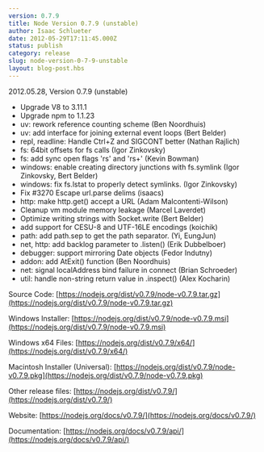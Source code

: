 ```yaml
---
version: 0.7.9
title: Node Version 0.7.9 (unstable)
author: Isaac Schlueter
date: 2012-05-29T17:11:45.000Z
status: publish
category: release
slug: node-version-0-7-9-unstable
layout: blog-post.hbs
---
```


2012.05.28, Version 0.7.9 (unstable)

* Upgrade V8 to 3.11.1
* Upgrade npm to 1.1.23
* uv: rework reference counting scheme (Ben Noordhuis)
* uv: add interface for joining external event loops (Bert Belder)
* repl, readline: Handle Ctrl+Z and SIGCONT better (Nathan Rajlich)
* fs: 64bit offsets for fs calls (Igor Zinkovsky)
* fs: add sync open flags 'rs' and 'rs+' (Kevin Bowman)
* windows: enable creating directory junctions with fs.symlink (Igor Zinkovsky, Bert Belder)
* windows: fix fs.lstat to properly detect symlinks. (Igor Zinkovsky)
* Fix #3270 Escape url.parse delims (isaacs)
* http: make http.get() accept a URL (Adam Malcontenti-Wilson)
* Cleanup vm module memory leakage (Marcel Laverdet)
* Optimize writing strings with Socket.write (Bert Belder)
* add support for CESU-8 and UTF-16LE encodings (koichik)
* path: add path.sep to get the path separator. (Yi, EungJun)
* net, http: add backlog parameter to .listen() (Erik Dubbelboer)
* debugger: support mirroring Date objects (Fedor Indutny)
* addon: add AtExit() function (Ben Noordhuis)
* net: signal localAddress bind failure in connect (Brian Schroeder)
* util: handle non-string return value in .inspect() (Alex Kocharin)

Source Code: [https://nodejs.org/dist/v0.7.9/node-v0.7.9.tar.gz](https://nodejs.org/dist/v0.7.9/node-v0.7.9.tar.gz)

Windows Installer: [https://nodejs.org/dist/v0.7.9/node-v0.7.9.msi](https://nodejs.org/dist/v0.7.9/node-v0.7.9.msi)

Windows x64 Files: [https://nodejs.org/dist/v0.7.9/x64/](https://nodejs.org/dist/v0.7.9/x64/)

Macintosh Installer (Universal): [https://nodejs.org/dist/v0.7.9/node-v0.7.9.pkg](https://nodejs.org/dist/v0.7.9/node-v0.7.9.pkg)

Other release files: [https://nodejs.org/dist/v0.7.9/](https://nodejs.org/dist/v0.7.9/)

Website: [https://nodejs.org/docs/v0.7.9/](https://nodejs.org/docs/v0.7.9/)

Documentation: [https://nodejs.org/docs/v0.7.9/api/](https://nodejs.org/docs/v0.7.9/api/)
